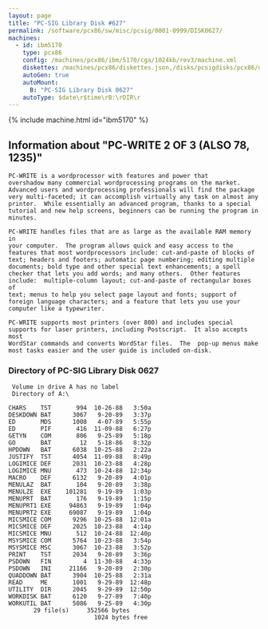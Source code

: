 ```yaml
---
layout: page
title: "PC-SIG Library Disk #627"
permalink: /software/pcx86/sw/misc/pcsig/0001-0999/DISK0627/
machines:
  - id: ibm5170
    type: pcx86
    config: /machines/pcx86/ibm/5170/cga/1024kb/rev3/machine.xml
    diskettes: /machines/pcx86/diskettes.json,/disks/pcsigdisks/pcx86/diskettes.json
    autoGen: true
    autoMount:
      B: "PC-SIG Library Disk 0627"
    autoType: $date\r$time\rB:\rDIR\r
---
```


{% include machine.html id="ibm5170" %}

## Information about "PC-WRITE 2 OF 3 (ALSO 78, 1235)"

    PC-WRITE is a wordprocessor with features and power that
    overshadow many commercial wordprocessing programs on the market.
    Advanced users and wordprocessing professionals will find the package
    very multi-faceted; it can accomplish virtually any task on almost any
    printer.  While essentially an advanced program, thanks to a special
    tutorial and new help screens, beginners can be running the program in
    minutes.
    
    PC-WRITE handles files that are as large as the available RAM memory in
    your computer.  The program allows quick and easy access to the
    features that most wordprocessors include: cut-and-paste of blocks of
    text; headers and footers; automatic page numbering; editing multiple
    documents; bold type and other special text enhancements; a spell
    checker that lets you add words; and many others.  Other features
    include:  multiple-column layout; cut-and-paste of rectangular boxes of
    text; menus to help you select page layout and fonts; support of
    foreign language characters; and a feature that lets you use your
    computer like a typewriter.
    
    PC-WRITE supports most printers (over 800) and includes special
    supports for laser printers, including Postscript.  It also accepts most
    WordStar commands and converts WordStar files.  The  pop-up menus make
    most tasks easier and the user guide is included on-disk.

### Directory of PC-SIG Library Disk 0627

     Volume in drive A has no label
     Directory of A:\

    CHARS    TST       994  10-26-88   3:50a
    DESKDOWN BAT      3067   9-20-89   3:37p
    ED       MDS      1008   4-07-89   5:55p
    ED       PIF       416  11-09-88   6:27p
    GETYN    COM       806   9-25-89   5:18p
    GO       BAT        12   5-18-86   8:32p
    HPDOWN   BAT      6038  10-25-88   2:22a
    JUSTIFY  TST      4054  11-09-88   8:49p
    LOGIMICE DEF      2031  10-23-88   4:28p
    LOGIMICE MNU       473  10-24-88  12:34p
    MACRO    DEF      6132   9-20-89   4:01p
    MENULAZ  BAT       104   9-20-89   3:38p
    MENULZE  EXE    101281   9-19-89   1:03p
    MENUPRT  BAT       176   9-19-89   1:15p
    MENUPRT1 EXE     94863   9-19-89   1:04p
    MENUPRT2 EXE     69087   9-19-89   1:04p
    MICSMICE COM      9296  10-25-88  12:01a
    MICSMICE DEF      2025  10-23-88   4:14p
    MICSMICE MNU       512  10-24-88  12:40p
    MSYSMICE COM      5764  10-23-88   3:54p
    MSYSMICE MSC      3067  10-23-88   3:52p
    PRINT    TST      2034   9-20-89   3:36p
    PSDOWN   FIN         4  11-30-88   4:33p
    PSDOWN   INI     21166   9-20-89   2:30p
    QUADDOWN BAT      3904  10-25-88   2:31a
    READ     ME       1001   9-29-89  12:48p
    UTILITY  DIR      2045   9-29-89  12:50p
    WORKDISK BAT      6120   9-27-89   7:40p
    WORKUTIL BAT      5086   9-25-89   4:30p
           29 file(s)     352566 bytes
                            1024 bytes free
